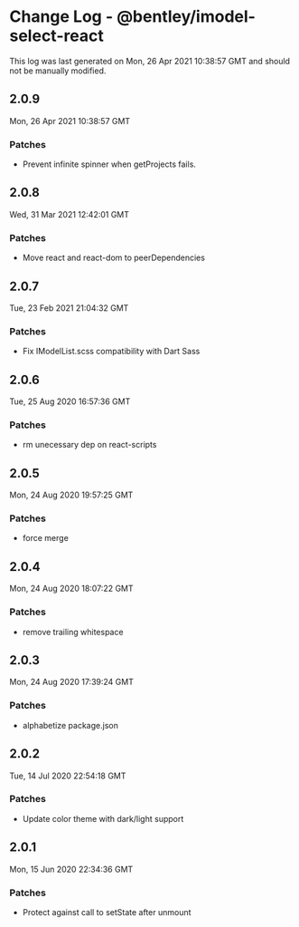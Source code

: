 # Change Log - @bentley/imodel-select-react

This log was last generated on Mon, 26 Apr 2021 10:38:57 GMT and should not be manually modified.

## 2.0.9
Mon, 26 Apr 2021 10:38:57 GMT

### Patches

- Prevent infinite spinner when getProjects fails.

## 2.0.8
Wed, 31 Mar 2021 12:42:01 GMT

### Patches

- Move react and react-dom to peerDependencies

## 2.0.7
Tue, 23 Feb 2021 21:04:32 GMT

### Patches

- Fix IModelList.scss compatibility with Dart Sass

## 2.0.6
Tue, 25 Aug 2020 16:57:36 GMT

### Patches

- rm unecessary dep on react-scripts

## 2.0.5
Mon, 24 Aug 2020 19:57:25 GMT

### Patches

- force merge

## 2.0.4
Mon, 24 Aug 2020 18:07:22 GMT

### Patches

- remove trailing whitespace

## 2.0.3
Mon, 24 Aug 2020 17:39:24 GMT

### Patches

- alphabetize package.json

## 2.0.2
Tue, 14 Jul 2020 22:54:18 GMT

### Patches

- Update color theme with dark/light support

## 2.0.1
Mon, 15 Jun 2020 22:34:36 GMT

### Patches

- Protect against call to setState after unmount

